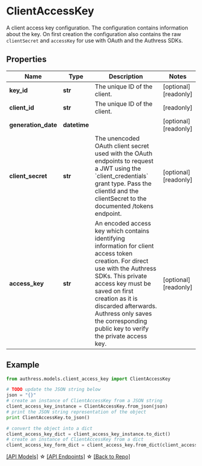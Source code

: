# ClientAccessKey

A client access key configuration. The configuration contains information about the key. On first creation the configuration also contains the raw `clientSecret` and `accessKey` for use with OAuth and the Authress SDKs.

## Properties
Name | Type | Description | Notes
------------ | ------------- | ------------- | -------------
**key_id** | **str** | The unique ID of the client. | [optional] [readonly]
**client_id** | **str** | The unique ID of the client. | [readonly]
**generation_date** | **datetime** |  | [optional] [readonly]
**client_secret** | **str** | The unencoded OAuth client secret used with the OAuth endpoints to request a JWT using the &#x60;client_credentials&#x60; grant type. Pass the clientId and the clientSecret to the documented /tokens endpoint. | [optional] [readonly]
**access_key** | **str** | An encoded access key which contains identifying information for client access token creation. For direct use with the Authress SDKs. This private access key must be saved on first creation as it is discarded afterwards. Authress only saves the corresponding public key to verify the private access key. | [optional] [readonly]

## Example

```python
from authress.models.client_access_key import ClientAccessKey

# TODO update the JSON string below
json = "{}"
# create an instance of ClientAccessKey from a JSON string
client_access_key_instance = ClientAccessKey.from_json(json)
# print the JSON string representation of the object
print ClientAccessKey.to_json()

# convert the object into a dict
client_access_key_dict = client_access_key_instance.to_dict()
# create an instance of ClientAccessKey from a dict
client_access_key_form_dict = client_access_key.from_dict(client_access_key_dict)
```
[[API Models]](./README.md#documentation-for-models) ☆ [[API Endpoints]](./README.md#documentation-for-api-endpoints) ☆ [[Back to Repo]](../README.md)


